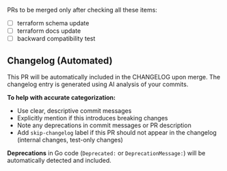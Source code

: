 PRs to be merged only after checking all these items:
- [ ] terraform schema update
- [ ] terraform docs update
- [ ] backward compatibility test

## Changelog (Automated)

This PR will be automatically included in the CHANGELOG upon merge. The changelog entry is generated using AI analysis of your commits.

**To help with accurate categorization:**
- Use clear, descriptive commit messages
- Explicitly mention if this introduces breaking changes
- Note any deprecations in commit messages or PR description
- Add `skip-changelog` label if this PR should not appear in the changelog (internal changes, test-only changes)

**Deprecations** in Go code (`Deprecated:` or `DeprecationMessage:`) will be automatically detected and included.
